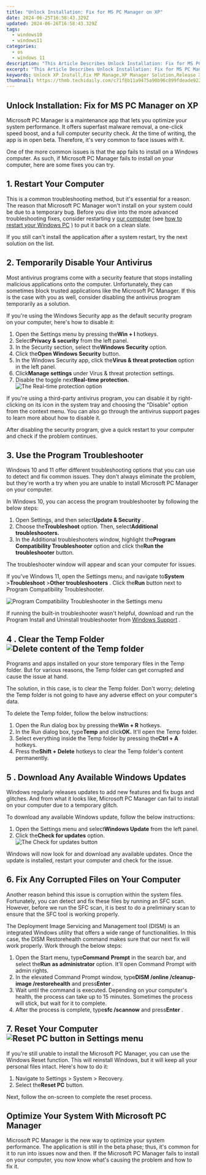 ```yaml
---
title: "Unlock Installation: Fix for MS PC Manager on XP"
date: 2024-06-25T16:58:43.329Z
updated: 2024-06-26T16:58:43.329Z
tags:
  - windows10
  - windows11
categories:
  - os
  - windows 11
description: "This Article Describes Unlock Installation: Fix for MS PC Manager on XP"
excerpt: "This Article Describes Unlock Installation: Fix for MS PC Manager on XP"
keywords: Unlock XP Install,Fix MP Manage,XP Manager Solution,Release XP Patch,Remove Microsoft Issue,XP System Repair,XP Update Fixer
thumbnail: https://thmb.techidaily.com/c71f8b11a9475a90b96c899fdeade9228f855c7ed46c02973b8fefdc10e6507c.jpg
---
```


## Unlock Installation: Fix for MS PC Manager on XP

 Microsoft PC Manager is a maintenance app that lets you optimize your system performance. It offers superfast malware removal, a one-click speed boost, and a full computer security check. At the time of writing, the app is in open beta. Therefore, it's very common to face issues with it.

 One of the more common issues is that the app fails to install on a Windows computer. As such, if Microsoft PC Manager fails to install on your computer, here are some fixes you can try.

## 1\. Restart Your Computer

 This is a common troubleshooting method, but it's essential for a reason. The reason that Microsoft PC Manager won't install on your system could be due to a temporary bug. Before you dive into the more advanced troubleshooting fixes, consider restarting y [our computer](https://www.makeuseof.com/windows-restart-methods/) (see [how to restart your Windows PC](https://www.makeuseof.com/windows-restart-methods/) ) to put it back on a clean slate.

 If you still can't install the application after a system restart, try the next solution on the list.

## 2\. Temporarily Disable Your Antivirus

 Most antivirus programs come with a security feature that stops installing malicious applications onto the computer. Unfortunately, they can sometimes block trusted applications like the Microsoft PC Manager. If this is the case with you as well, consider disabling the antivirus program temporarily as a solution.

 If you're using the Windows Security app as the default security program on your computer, here's how to disable it:

1. Open the Settings menu by pressing the**Win + I** hotkeys.
2. Select**Privacy & security** from the left panel.
3. In the Security section, select the**Windows Security** option.
4. Click the**Open Windows Security** button.
5. In the Windows Security app, click the**Virus & threat protection** option in the left panel.
6. Click**Manage settings** under Virus & threat protection settings.
7. Disable the toggle next**Real-time protection.**  
![The Real-time protection option](https://static1.makeuseofimages.com/wordpress/wp-content/uploads/2022/09/real-time-protection-option.jpg)

 If you're using a third-party antivirus program, you can disable it by right-clicking on its icon in the system tray and choosing the "Disable" option from the context menu. You can also go through the antivirus support pages to learn more about how to disable it.

 After disabling the security program, give a quick restart to your computer and check if the problem continues.

## 3\. Use the Program Troubleshooter

 Windows 10 and 11 offer different troubleshooting options that you can use to detect and fix common issues. They don't always eliminate the problem, but they're worth a try when you are unable to install Microsoft PC Manager on your computer.

 In Windows 10, you can access the program troubleshooter by following the below steps:

1. Open Settings, and then select**Update & Security** .
2. Choose the**Troubleshoot** option. Then, select**Additional troubleshooters.**
3. In the Additional troubleshooters window, highlight the**Program Compatibility Troubleshooter** option and click the**Run the troubleshooter** button.

 The troubleshooter window will appear and scan your computer for issues.

 If you've Windows 11, open the Settings menu, and navigate to**System** \>**Troubleshoot** \>**Other troubleshooters** . Click the**Run** button next to Program Compatibility Troubleshooter.

![Program Compatibility Troubleshooter in the Settings menu](https://static1.makeuseofimages.com/wordpress/wp-content/uploads/2022/11/Program-Compatiblity-Troubleshooter.jpg)

 If running the built-in troubleshooter wasn't helpful, download and run the Program Install and Uninstall troubleshooter from [Windows Support](https://support.microsoft.com/en-us/topic/fix-problems-that-block-programs-from-being-installed-or-removed-cca7d1b6-65a9-3d98-426b-e9f927e1eb4d) .

## 4 . Clear the Temp Folder ![Delete content of the Temp folder](https://static1.makeuseofimages.com/wordpress/wp-content/uploads/2022/11/Temp-folder.jpg)

 Programs and apps installed on your store temporary files in the Temp folder. But for various reasons, the Temp folder can get corrupted and cause the issue at hand.

 The solution, in this case, is to clear the Temp folder. Don't worry; deleting the Temp folder is not going to have any adverse effect on your computer's data.

To delete the Temp folder, follow the below instructions:

1. Open the Run dialog box by pressing the**Win + R** hotkeys.
2. In the Run dialog box, type**Temp** and click**OK.** It'll open the Temp folder.
3. Select everything inside the Temp folder by pressing the**Ctrl + A** hotkeys.
4. Press the**Shift + Delete** hotkeys to clear the Temp folder's content permanently.

## 5 . Download Any Available Windows Updates

 Windows regularly releases updates to add new features and fix bugs and glitches. And from what it looks like, Microsoft PC Manager can fail to install on your computer due to a temporary glitch.

 To download any available Windows update, follow the below instructions:

1. Open the Settings menu and select**Windows Update** from the left panel.
2. Click the**Check for updates** option.  
![The Check for updates button](https://static1.makeuseofimages.com/wordpress/wp-content/uploads/2022/11/the-check-for-updates-option.jpg)

 Windows will now look for and download any available updates. Once the update is installed, restart your computer and check for the issue.

## 6\. Fix Any Corrupted Files on Your Computer

 Another reason behind this issue is corruption within the system files. Fortunately, you can detect and fix these files by running an SFC scan. However, before we run the SFC scan, it is best to do a preliminary scan to ensure that the SFC tool is working properly.

 The Deployment Image Servicing and Management tool (DISM) is an integrated Windows utility that offers a wide range of functionalities. In this case, the DISM Restorehealth command makes sure that our next fix will work properly. Work through the below steps:

1. Open the Start menu, type**Command** **Prompt** in the search bar, and select the**Run** **as administrator** option. It'll open Command Prompt with admin rights.
2. In the elevated Command Prompt window, type**DISM /online /cleanup-image /restorehealth** and press**Enter** .
3. Wait until the command is executed. Depending on your computer's health, the process can take up to 15 minutes. Sometimes the process will stick, but wait for it to complete.
4. After the process is complete, type**sfc /scannow** and press**Enter** .

## 7\. Reset Your Computer ![Reset PC button in Settings menu](https://static1.makeuseofimages.com/wordpress/wp-content/uploads/2022/09/Reset-PC-.jpg)

 If you're still unable to install the Microsoft PC Manager, you can use the Windows Reset function. This will reinstall Windows, but it will keep all your personal files intact. Here's how to do it:

1. Navigate to Settings > System > Recovery.
2. Select the**Reset PC** button.

Next, follow the on-screen to complete the reset process.

## Optimize Your System With Microsoft PC Manager

 Microsoft PC Manager is the new way to optimize your system performance. The application is still in the beta phase; thus, it's common for it to run into issues now and then. If the Microsoft PC Manager fails to install on your computer, you now know what's causing the problem and how to fix it.

<ins class="adsbygoogle"
     style="display:block"
     data-ad-format="autorelaxed"
     data-ad-client="ca-pub-7571918770474297"
     data-ad-slot="1223367746"></ins>



<ins class="adsbygoogle"
     style="display:block"
     data-ad-client="ca-pub-7571918770474297"
     data-ad-slot="8358498916"
     data-ad-format="auto"
     data-full-width-responsive="true"></ins>


